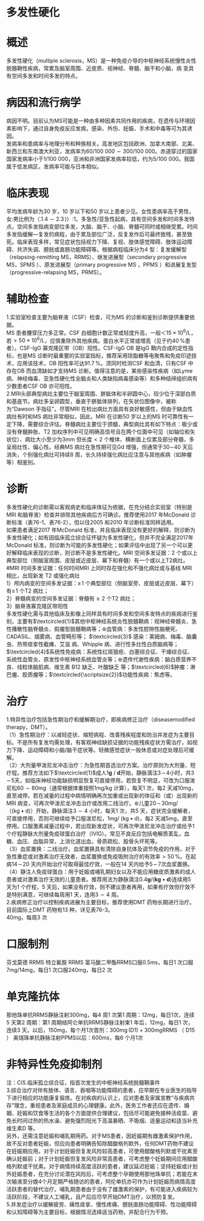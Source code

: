 # 多发性硬化  
# 概述  
多发性硬化（multiple sclerosis，MS）是一种免疫介导的中枢神经系统慢性炎性脱髓鞘性疾病，常累及脑室周围、近皮质、视神经、脊髓、脑干和小脑，病 变具有空间多发和时间多发的特点。  
# 病因和流行病学  
病因不明。目前认为MS可能是一种由多种因素共同作用的疾病，在遗传与环境因素影响下，通过自身免疫反应发病，感染、外伤、妊娠、手术和中毒等可为其诱因。  
发病率和患病率与地理分布和种族相关。高发地区包括欧洲、加拿大南部、北美、新西兰和东南澳大利亚，发病率为$60/100\;000{\sim}300/100\;000$。赤道穿过的国家国家发病率小于1/100 000，亚洲和非洲国家发病率较低，约为5/100 000。我国属于低发病区，发病率可能与日本相似。  
# 临床表现  
平均发病年龄为30 岁，10 岁以下和50 岁以上患者少见。女性患病率高于男性，女:男比例为（$.1.4{\sim}2.3\,)$）:1。多急性/亚急性起病，具有空间多发和时间多发特点。空间多发指病变部位多发，大脑、脑干、小脑、脊髓可同时或相继受累。时间多发指缓解—复发的病程，由于累及部位广泛，反复发作后可最终致残，甚至致死。临床表现多样，常见症状包括视力下降、复视、肢体感觉障碍、肢体运动障碍、共济失调、膀胱或直肠功能障碍等。根据病程临床分为4 型：复发缓解型（relapsing-remitting MS，RRMS）、继发进展型（secondary progressive MS，SPMS ）、原发进展型（primary progressive MS ，PPMS ）和进展复发型（progressive-relapsing MS，PRMS）。  
# 辅助检查  
1.实验室检查主要为脑脊液（CSF）检查，可为MS 的诊断和鉴别诊断提供重要依据。  
MS 患者腰穿压力多正常。CSF 白细胞计数正常或轻度升高，一般＜$15{\times}10^{6}/\mathrm{L}$，若${>}50{\times}10^{6}/\mathrm{L}$，应慎重除外其他疾病。蛋白水平正常或增高（见于约$40\,\%$患者）。CSF-IgG 寡克隆区带（OB）阳性。CSF-IgG OB 是IgG 鞘内合成的定性指标，也是MS 诊断时最重要的实验室指标，推荐采用琼脂糖等电聚焦和免疫印迹技术，应用该技术，OB 阳性率可达$91.7\,\%$。须同时检测CSF 和血清，只有CSF 中存在OB 而血清缺如才支持MS 诊断。值得注意的是，某些感染性疾病（如Lyme 病、神经梅毒、亚急性硬化性全脑炎和人类缺陷病毒感染等）和多种结缔组织病有少数患者CSF OB 亦可阳性。  
2.MRI头部典型病灶主要位于脑室周围、胼胝体和半卵圆中心，较少位于深部白质和基底节。病灶多呈卵圆型，垂直于胼胝体排列，在矢状位图像中，被称为“Dawson 手指征”。尽管MRI 在检出病灶方面具有良好敏感性，但由于缺血性病灶有时和MS 病灶非常相似，因此，MRI 在诊断50 岁以上的MS 时可靠性有一定下降，需要综合评估。脊髓病灶主要位于颈髓，典型病灶具有如下特点：极少或没有脊髓肿胀、T2 加权序列中可见明确高信号且在两个位面中可见（如轴位和矢状位）、病灶大小至少为$3\mathrm{mm}$ 但长度${<}2$ 个椎体、横断面上仅累及部分脊髓，多呈局灶性、偏心性。经典MS 病灶在急性期可见Gd 增强，但通常于$30\sim$40 天后消失，个别强化病灶可持续8 周，长久持续强化病灶应注意与其他疾病（如肿瘤等）相鉴别。  
# 诊断  
多发性硬化的诊断需以客观病史和临床体征为依据，在充分结合实验室（特别是MRI 和脑脊液）检查并排除其他疾病后方可确诊。推荐使用2017 年McDonald 诊断标准（表76-1、表76-2），但以往2005 和2010 年诊断标准同样适用。  
如果患者满足2017 年McDonald 标准，并且临床表现没有更好的解释，则诊断为多发性硬化；如有因临床孤立综合征怀疑为多发性硬化，但并不完全满足2017年McDonald 标准，则诊断为可能的多发性硬化；如果评估中出现了另一个可以更好解释临床表现的诊断，则诊断不是多发性硬化。MRI 空间多发证据：2 个或以上典型部位（侧脑室周围、皮层或近皮层、幕下和脊髓）有一个或以上T2病灶。#MRI 时间多发证据：任何时间MRI 上同时存在强化和不强化病灶或与基线 MRI  相比，出现新发 T2  或强化病灶  
1）颅内病变的空间多发证据：$\geqslant\!1$ 个典型部位（侧脑室旁、皮层或近皮层、幕下）有$\geqslant\!1$ 个T2 病灶；  
2）脊髓病变的空间多发证据：脊髓有${\geqslant}2$ 个T2 病灶；  
3）脑脊液寡克隆区带阳性  
多发性硬化需与其他临床及影像上同样具有时间多发和空间多发特点的疾病进行鉴别，主要有$\textcircled{1}$其他中枢神经系统炎性脱髓鞘病：视神经脊髓炎、急性播散性脑脊髓炎、假瘤型脱髓鞘病等；$\circledcirc$血管病：多发性腔隙性脑梗死、CADASIL、烟雾病、血管畸形等； $\textcircled{3}$ 感染：莱姆病、梅毒、脑囊虫、热带痉挛性截瘫、艾滋 病、Whipple 病、进行性多灶性白质脑病等；$\textcircled{4}$系统性免疫病：系统性红斑狼疮、白塞综合征、干燥综合征、系统性血管炎、原发性中枢神经系统血管炎等；$\circledast$遗传代谢性疾病：脑白质营养不良、线粒体脑肌病、维生素 B12  缺乏、叶酸缺乏 等；$\textcircled{6}$肿瘤：淋巴瘤、胶质瘤等；$\textcircled{\scriptsize{2}}$功能性疾病：焦虑等。  
# 治疗  
1.特异性治疗包括急性期治疗和缓解期治疗，即疾病修正治疗（diseasemodified therapy，DMT）。  
（1）急性期治疗：以减轻症状、缩短病程、改善残疾程度和防治并发症为主要目标。不是所有复发均需处理，有客观神经缺损证据的功能残疾症状方需治疗，如视力下降、运动障碍和小脑/脑干症状等。轻微感觉症状一般休息或对症处理后可缓解。  
（2）大剂量甲泼尼龙冲击治疗：为急性期首选治疗方案。治疗原则为大剂量、短疗程。推荐方法如下$\textcircled{1}$成人$1\mathbf{g}\mathrm{~/~}\mathbf{d}$开始，静脉滴注$3\!\sim\!4$小时，共$3\!\sim\!5$天，如临床神经功能缺损明显恢复可直接停用，若恢复不明显，可改为口服泼尼松$60{\sim}80\mathrm{mg}$（通常根据体重按照$1\mathrm{mg/kg}$ 计算），每天1 次，每2 天减$10\mathrm{mg}$，直至减停。若在减量的过程中病情明确再次加重或出现新的体征和（或）出现新的MRI 病变，可再次甲泼尼龙冲击治疗或改用二线治疗。$\circledcirc$儿童$20\!\sim\!30\mathrm{mg/}$  
（$({\mathrm{kg}}\bullet{\mathrm{d}})$）开始，静脉滴注$3{\sim}4$ 小时，每天1 次，共5 天，症状完全缓解者，可直接停用，否则可继续给予口服泼尼松，${{1\mathrm{m}\mathrm{g}}/\mathrm{~\left(\mathrm{kg}\bullet\mathrm{d}\right)}}$，每2 天减$5\mathrm{mg}$，直至停用。口服激素减量过程中，若出现新发症状，可再次甲泼尼龙冲击治疗或给予1 个疗程静脉大剂量免疫球蛋白治疗（IVIG）。常见不良反应包括电解质紊乱，血糖、血压、血脂异常，上消化道出血，骨质疏松、股骨头坏死等。  
（3）血浆置换：二线治疗。血浆置换具有清除自身抗体及调节免疫的作用，对于急性重症或对激素治疗无效者，血浆置换或免疫吸附治疗的有效率${>}50\,\%$。在起病$14\!\sim\!20$ 天内开始治疗可取得最佳疗效，一般在14 天内给予$5\!\sim\!7$次血浆置换。  
（4）静注人免疫球蛋白：用于妊娠或哺乳期妇女以及不能应用糖皮质激素的成人患者或对激素治疗无效的儿童患者。推荐用法为静脉滴注$0.4\mathbf{g}/\left(\mathbf{kg}\bullet\mathbf{d}\right)$连续用5 天为1 个疗程，5 天后，如果没有疗效，则不建议患者再用，如果有疗效但疗效不是特别满意，可继续每周用1 天，连用$3{\sim}4$ 周。  
2.疾病修正治疗以控制疾病进展为主要目标，推荐使用DMT 药物长期进行治疗。目前国际上DMT 药物有13 种，详见表76-3。  
$40\mathrm{mg}$，每周3 次  
# 口服制剂  
芬戈莫德 RRMS 特立氟胺 RRMS 富马酸二甲酯RRMS口服$0.5\mathrm{ms}$，每日1 次口服$7\mathrm{mg}/14\mathrm{mg}$，每日1 次口服$240\mathrm{mg}$，每日2 次  
# 单克隆抗体  
那他珠单抗RRMS静脉注射$300\mathrm{mg}$，每4 周1 次第1 周期：$12\mathrm{mg}$，每日1次，连续5 天第2 周期：第1 周期结阿仑单抗RRMS静脉注射束1 年后，$12\mathrm{mg}$，每日1 次，连续3 天。以后，$150\mathrm{mg}$，每个月1次首剂：$300\mathrm{mg\,(D1)}+300\mathrm{mg}$RRMS （ D15 ） 奥瑞珠单抗静脉注射PPMS以后：$600\mathrm{ms}$，每6 个月1次  
# 非特异性免疫抑制剂  
注：CIS.临床孤立综合征，指首次发生的中枢神经系统脱髓鞘事件  
3.综合治疗对伴有肢体、语言、吞咽等功能障碍的患者，应早期在专业医生的指导下进行相应的功能康复锻炼。在对疾病的认识上，应对患者及家属宣教“与疾病共存”理念，重视患者及家庭成员的心理健康。此外，医务工作者还应在遗传、婚姻、妊娠和饮食等生活的各个方面提供合理建议，包括尽可能避免接种活疫苗、避免长时间过热的热水澡、避免强烈阳光下高温暴晒、不吸烟、适量运动和适当补充维生素D 等。  
另外，还需注意妊娠和哺乳期用药。对于MS患者，因妊娠期有雌激素保护作用，故不反对患者妊娠，但应向患者明确告知除醋酸格列默外，任何DMT药物不建议在妊娠期应用。对于计划妊娠但复发风险较高患者，可使用醋酸格列默或干扰素至确认妊娠前；对于计划妊娠但复发风险非常高患者，可考虑整个妊娠期间应用醋酸格列默或干扰素。对于病情持续高度活跃的患者，建议延迟妊娠；坚持妊娠或计划外妊娠患者，在充分讨论潜在风险后，可考虑整个孕期使用那他珠单抗；若能在末次输液至分娩4个月定期严格随访的患者，阿伦单抗亦可作为计划妊娠而病情高度活跃患者的替代治疗。哺乳期患者由于没有了雌激素的保护，有可能进入疾病较为活跃阶段，不建议人工哺乳，且产后应尽早开始DMT治疗，以预防复发。  
5.并发症治疗以缓解疲劳、痛性痉挛、慢性疼痛、膀胱直肠功能障碍、性功能障碍和认知障碍等为主要目标，根据情况选择适当药物，并配合行为干预。  
